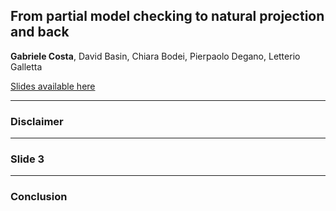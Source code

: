 ## From partial model checking to natural projection and back

**Gabriele Costa**, David Basin, Chiara Bodei, Pierpaolo Degano, Letterio Galletta

[Slides available here](https://gitpitch.com/SCPTeam/pests)

---

### Disclaimer


---

### Slide 3


---

### Conclusion
